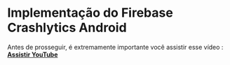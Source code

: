 
# Implementação do Firebase Crashlytics Android
Antes de prosseguir, é extremamente importante você assistir esse vídeo : **[Assistir YouTube](https://www.youtube.com/watch?v=a-XgoJSNx-k)**
